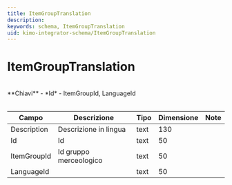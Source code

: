 ```yaml
---
title: ItemGroupTranslation
description:
keywords: schema, ItemGroupTranslation
uid: kimo-integrator-schema/ItemGroupTranslation
---
```


# ItemGroupTranslation

<br>
**Chiavi**
- *Id*
- ItemGroupId, LanguageId
<br><br>

| Campo | Descrizione | Tipo | Dimensione | Note |
| --- | --- | --- | --- | --- |
| Description | Descrizione in lingua  | text | 130 |  |
| Id | Id | text | 50 |  |
| ItemGroupId | Id gruppo merceologico | text | 50 |  |
| LanguageId |  | text | 50 |  |

